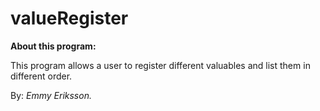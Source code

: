 # valueRegister


**About this program:**

This program allows a user to register different valuables and list them in different order.

By: *Emmy Eriksson.*
